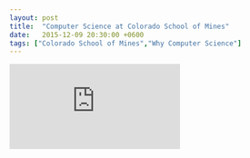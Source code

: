 ```yaml
---
layout: post
title:  "Computer Science at Colorado School of Mines"
date:   2015-12-09 20:30:00 +0600
tags: ["Colorado School of Mines","Why Computer Science"]
---
```

<div class="embed-responsive embed-responsive-16by9">
    <iframe class="embed-responsive-item" src="https://www.youtube.com/embed/qnev44tUhic" frameborder="0" allowfullscreen></iframe>
</div>